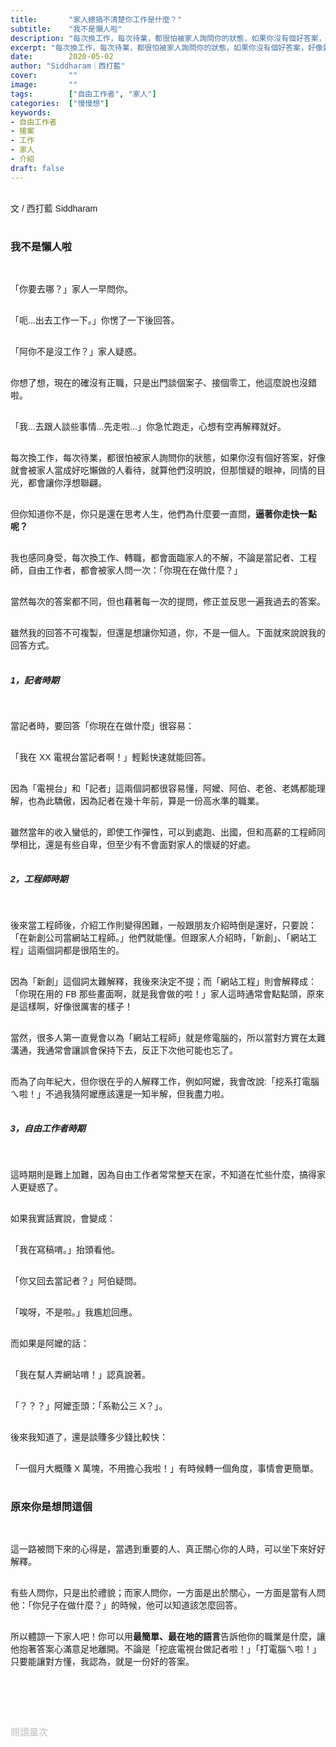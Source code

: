 ```yaml
---
title:       "家人總搞不清楚你工作是什麼？"
subtitle:    "我不是懶人啦"
description: "每次換工作，每次待業，都很怕被家人詢問你的狀態，如果你沒有個好答案，好像就會被家人當成好吃懶做的人看待，就算他們沒明說，但那懷疑的眼神，同情的目光，都會讓你浮想聯翩..."
excerpt: "每次換工作，每次待業，都很怕被家人詢問你的狀態，如果你沒有個好答案，好像就會被家人當成好吃懶做的人看待，就算他們沒明說，但那懷疑的眼神，同情的目光，都會讓你浮想聯翩..."
date:        2020-05-02
author: "Siddharam｜西打藍"
cover:       ""
image:       ""
tags:        ["自由工作者", "家人"]
categories:  ["慢慢想"]
keywords:
- 自由工作者
- 接案
- 工作
- 家人
- 介紹
draft: false
---
```


<article style="font-family: 'Noto Sans TC', '微軟正黑體', sans-serif; font-weight: 300;">

<br>文 / 西打藍 Siddharam<br><br>

<h3 class="article-h1-color">我不是懶人啦</h3><br>

「你要去哪？」家人一早問你。<br><br>

「呃...出去工作一下。」你愣了一下後回答。<br><br>

「阿你不是沒工作？」家人疑惑。<br><br>

你想了想，現在的確沒有正職，只是出門談個案子、接個零工，他這麼說也沒錯啦。<br><br>

「我...去跟人談些事情...先走啦...」你急忙跑走，心想有空再解釋就好。<br><br>

每次換工作，每次待業，都很怕被家人詢問你的狀態，如果你沒有個好答案，好像就會被家人當成好吃懶做的人看待，就算他們沒明說，但那懷疑的眼神，同情的目光，都會讓你浮想聯翩。<br><br>

但你知道你不是，你只是還在思考人生，他們為什麼要一直問，<b>逼著你走快一點呢？</b><br><br>

我也感同身受，每次換工作、轉職，都會面臨家人的不解，不論是當記者、工程師，自由工作者，都會被家人問一次：「你現在在做什麼？」<br><br>

當然每次的答案都不同，但也藉著每一次的提問，修正並反思一遍我過去的答案。<br><br>

雖然我的回答不可複製，但還是想讓你知道，你，不是一個人。下面就來說說我的回答方式。<br><br>

<h5 class="article-h1-color">1，記者時期</h5><br>

當記者時，要回答「你現在在做什麼」很容易：<br><br>

「我在 XX 電視台當記者啊！」輕鬆快速就能回答。<br><br>

因為「電視台」和「記者」這兩個詞都很容易懂，阿嬤、阿伯、老爸、老媽都能理解，也為此驕傲，因為記者在幾十年前，算是一份高水準的職業。<br><br>

雖然當年的收入蠻低的，即使工作彈性，可以到處跑、出國，但和高薪的工程師同學相比，還是有些自卑，但至少有不會面對家人的懷疑的好處。<br><br>


<h5 class="article-h1-color">2，工程師時期</h5><br>

後來當工程師後，介紹工作則變得困難，一般跟朋友介紹時倒是還好，只要說：「在新創公司當網站工程師。」他們就能懂。但跟家人介紹時，「新創」、「網站工程」這兩個詞都是很陌生的。<br><br>

因為「新創」這個詞太難解釋，我後來決定不提；而「網站工程」則會解釋成：「你現在用的 FB 那些畫面啊，就是我會做的啦！」家人這時通常會點點頭，原來是這樣啊，好像很厲害的樣子！<br><br>

當然，很多人第一直覺會以為「網站工程師」就是修電腦的，所以當對方實在太難溝通，我通常會讓誤會保持下去，反正下次他可能也忘了。<br><br>

而為了向年紀大，但你很在乎的人解釋工作，例如阿嬤，我會改說:「挖系打電腦ㄟ啦！」不過我猜阿嬤應該還是一知半解，但我盡力啦。<br><br>

<h5 class="article-h1-color">3，自由工作者時期</h5><br>

這時期則是難上加難，因為自由工作者常常整天在家，不知道在忙些什麼，搞得家人更疑惑了。<br><br>

如果我實話實說，會變成：<br><br>

「我在寫稿唷。」抬頭看他。<br><br>

「你又回去當記者？」阿伯疑問。<br><br>

「唉呀，不是啦。」我尷尬回應。<br><br>

而如果是阿嬤的話：<br><br>

「我在幫人弄網站唷！」認真說著。<br><br>

「？？？」阿嬤歪頭：「系勒公三 X？」。<br><br>

後來我知道了，還是談賺多少錢比較快：<br><br>

「一個月大概賺 X 萬塊，不用擔心我啦！」有時候轉一個角度，事情會更簡單。<br><br>

<h3 class="article-h1-color">原來你是想問這個</h3><br>

這一路被問下來的心得是，當遇到重要的人、真正關心你的人時，可以坐下來好好解釋。<br><br>

有些人問你，只是出於禮貌；而家人問你，一方面是出於關心，一方面是當有人問他：「你兒子在做什麼？」的時候，他可以知道該怎麼回答。<br><br>

所以體諒一下家人吧！你可以用<b>最簡單、最在地的語言</b>告訴他你的職業是什麼，讓他抱著答案心滿意足地離開。不論是「挖底電視台做記者啦！」「打電腦ㄟ啦！」只要能讓對方懂，我認為，就是一份好的答案。<br><br>



<br><br><br>

</article>

<div style="color: #bfbfbf; font-size: 15px;" id="busuanzi_container_page_pv">
  閱讀量<span id="busuanzi_value_page_pv"></span>次
</div>

<script src="../../js/post.js"></script>




